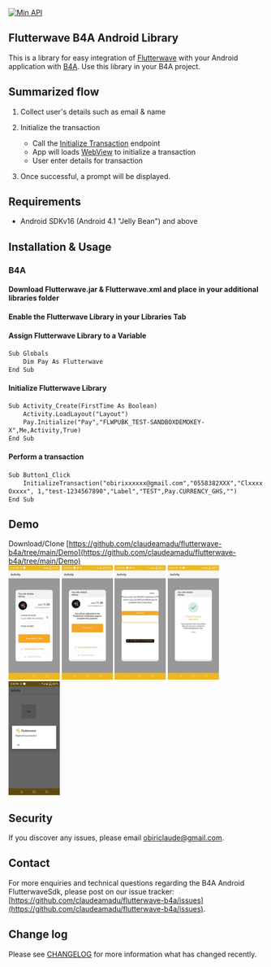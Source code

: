 [![Min API](https://img.shields.io/badge/API-16%2B-blue.svg?style=plastic)](https://android-arsenal.com/api?level=16)




## Flutterwave B4A Android Library

This is a library for easy integration of [Flutterwave](https://flutterwave.com) with your Android application with [B4A](https://www.b4x.com/b4a.html).
Use this library in your B4A project.

## Summarized flow

1. Collect user's details such as email & name

2. Initialize the transaction
	- Call the [Initialize Transaction](https://developer.flutterwave.com/docs/collecting-payments) endpoint
    - App will loads [WebView](https://b4x.com/android/help/views.html#webview) to initialize a transaction
    - User enter details for transaction

4. Once successful, a prompt will be displayed.

## Requirements
- Android SDKv16 (Android 4.1 "Jelly Bean") and above

## Installation & Usage

### B4A
#### Download Flutterwave.jar & Flutterwave.xml and place in your additional libraries folder
#### Enable the Flutterwave Library in your Libraries Tab
#### Assign Flutterwave Library to a Variable

```
Sub Globals
	Dim Pay As Flutterwave
End Sub
```
#### Initialize Flutterwave Library
```
Sub Activity_Create(FirstTime As Boolean)
	Activity.LoadLayout("Layout")	
	Pay.Initialize("Pay","FLWPUBK_TEST-SANDBOXDEMOKEY-X",Me,Activity,True)
End Sub
```

#### Perform a transaction
```
Sub Button1_Click
	InitializeTransaction("obirixxxxxx@gmail.com","0558382XXX","Clxxxx Oxxxx", 1,"test-1234567890","Label","TEST",Pay.CURRENCY_GHS,"")
End Sub
```
## Demo
Download/Clone [https://github.com/claudeamadu/flutterwave-b4a/tree/main/Demo](https://github.com/claudeamadu/flutterwave-b4a/tree/main/Demo)
<br/><img src="./phone0.jpeg" width="20%"></img> <img src="./phone1.jpeg" width="20%"></img> <img src="./phone2.jpeg" width="20%"></img> <img src="./phone3.jpeg" width="20%"> <img src="./phone4.jpeg" width="20%"></img> 

## Security

If you discover any issues, please email obiriclaude@gmail.com.

## Contact

For more enquiries and technical questions regarding the B4A Android FlutterwaveSdk, please post on 
our issue tracker: [https://github.com/claudeamadu/flutterwave-b4a/issues](https://github.com/claudeamadu/flutterwave-b4a/issues).

## Change log

Please see [CHANGELOG](CHANGELOG.md) for more information what has changed recently.

